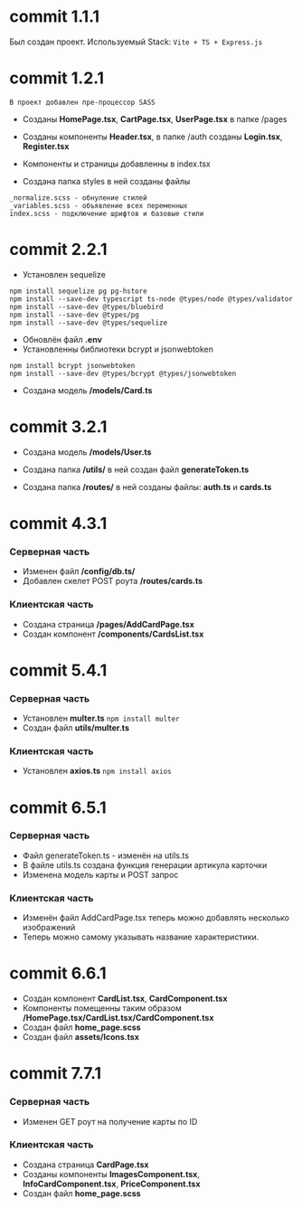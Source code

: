 # commit 1.1.1

Был создан проект. Используемый Stack: ```Vite + TS + Express.js```

# commit 1.2.1

```В проект добавлен пре-процессор SASS```

- Созданы **HomePage.tsx**, **CartPage.tsx**, **UserPage.tsx** в папке /pages
- Созданы компоненты **Header.tsx**, в папке /auth созданы **Login.tsx**, **Register.tsx**
- Компоненты и страницы добавленны в index.tsx

- Создана папка styles в ней созданы файлы

``` 
_normalize.scss - обнуление стилей
_variables.scss - объявление всех переменных
index.scss - подключение шрифтов и базовые стили 
```

# commit 2.2.1

- Установлен sequelize
```
npm install sequelize pg pg-hstore
npm install --save-dev typescript ts-node @types/node @types/validator
npm install --save-dev @types/bluebird
npm install --save-dev @types/pg
npm install --save-dev @types/sequelize
```
- Обновлён файл **.env**
- Установленны библиотеки bcrypt и jsonwebtoken
```
npm install bcrypt jsonwebtoken
npm install --save-dev @types/bcrypt @types/jsonwebtoken
```
- Создана модель **/models/Card.ts**

# commit 3.2.1

- Создана модель **/models/User.ts**

- Создана папка **/utils/** в ней создан файл **generateToken.ts**

- Создана папка **/routes/** в ней созданы файлы: **auth.ts** и **cards.ts**

# commit 4.3.1

### Серверная часть

- Изменен файл **/config/db.ts/**
- Добавлен скелет POST роута **/routes/cards.ts**

### Клиентская часть

- Создана страница **/pages/AddCardPage.tsx**
- Создан компонент **/components/CardsList.tsx**

# commit 5.4.1

### Серверная часть

- Установлен **multer.ts**
``` npm install multer ```
- Создан файл **utils/multer.ts**

### Клиентская часть

- Установлен **axios.ts**
```npm install axios```

# commit 6.5.1

### Серверная часть

- Файл generateToken.ts - изменён на utils.ts
- В файле utils.ts создана функция генерации артикула карточки
- Изменена модель карты и POST запрос

### Клиентская часть

- Изменён файл AddCardPage.tsx теперь можно добавлять несколько изображений
- Теперь можно самому указывать название характеристики.

# commit 6.6.1 

- Создан компонент **CardList.tsx**, **CardComponent.tsx**
- Компоненты помещенны таким образом **/HomePage.tsx/CardList.tsx/CardComponent.tsx**
- Создан файл **home_page.scss**
- Создан файл **assets/Icons.tsx**

# commit 7.7.1

### Серверная часть
- Изменен GET роут на получение карты по ID

### Клиентская часть
- Создана страница **CardPage.tsx**
- Созданы компоненты **ImagesComponent.tsx**, **InfoCardComponent.tsx**, **PriceComponent.tsx**
- Создан файл **home_page.scss**